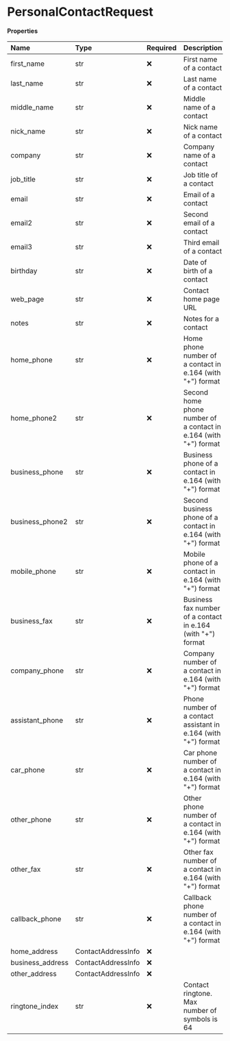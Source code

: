 # PersonalContactRequest

**Properties**

| Name             | Type               | Required | Description                                                      |
| :--------------- | :----------------- | :------- | :--------------------------------------------------------------- |
| first_name       | str                | ❌       | First name of a contact                                          |
| last_name        | str                | ❌       | Last name of a contact                                           |
| middle_name      | str                | ❌       | Middle name of a contact                                         |
| nick_name        | str                | ❌       | Nick name of a contact                                           |
| company          | str                | ❌       | Company name of a contact                                        |
| job_title        | str                | ❌       | Job title of a contact                                           |
| email            | str                | ❌       | Email of a contact                                               |
| email2           | str                | ❌       | Second email of a contact                                        |
| email3           | str                | ❌       | Third email of a contact                                         |
| birthday         | str                | ❌       | Date of birth of a contact                                       |
| web_page         | str                | ❌       | Contact home page URL                                            |
| notes            | str                | ❌       | Notes for a contact                                              |
| home_phone       | str                | ❌       | Home phone number of a contact in e.164 (with "+") format        |
| home_phone2      | str                | ❌       | Second home phone number of a contact in e.164 (with "+") format |
| business_phone   | str                | ❌       | Business phone of a contact in e.164 (with "+") format           |
| business_phone2  | str                | ❌       | Second business phone of a contact in e.164 (with "+") format    |
| mobile_phone     | str                | ❌       | Mobile phone of a contact in e.164 (with "+") format             |
| business_fax     | str                | ❌       | Business fax number of a contact in e.164 (with "+") format      |
| company_phone    | str                | ❌       | Company number of a contact in e.164 (with "+") format           |
| assistant_phone  | str                | ❌       | Phone number of a contact assistant in e.164 (with "+") format   |
| car_phone        | str                | ❌       | Car phone number of a contact in e.164 (with "+") format         |
| other_phone      | str                | ❌       | Other phone number of a contact in e.164 (with "+") format       |
| other_fax        | str                | ❌       | Other fax number of a contact in e.164 (with "+") format         |
| callback_phone   | str                | ❌       | Callback phone number of a contact in e.164 (with "+") format    |
| home_address     | ContactAddressInfo | ❌       |                                                                  |
| business_address | ContactAddressInfo | ❌       |                                                                  |
| other_address    | ContactAddressInfo | ❌       |                                                                  |
| ringtone_index   | str                | ❌       | Contact ringtone. Max number of symbols is 64                    |

<!-- This file was generated by liblab | https://liblab.com/ -->
